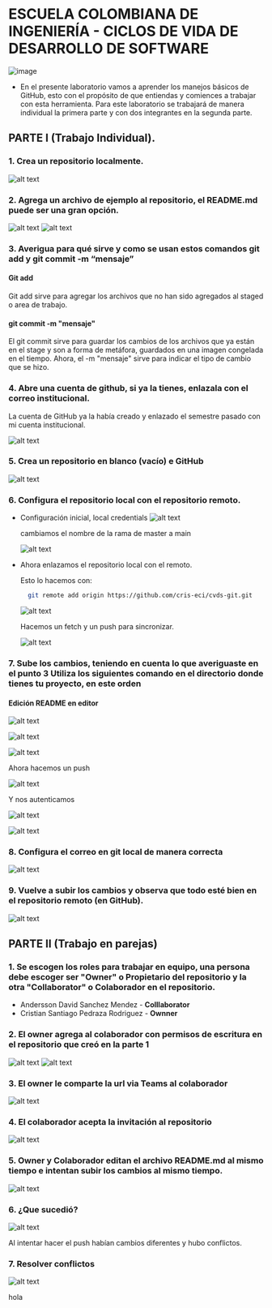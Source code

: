 
# ESCUELA COLOMBIANA DE INGENIERÍA - CICLOS DE VIDA DE DESARROLLO DE SOFTWARE

 ![image](https://github.com/PDSW-ECI/labs/assets/118181543/7b7bba48-cbfb-4327-bec8-f72dc0d258e0)

- En el presente laboratorio vamos a aprender los manejos básicos de GitHub, esto con el propósito de que entiendas y comiences a trabajar con esta herramienta. Para este laboratorio se trabajará de manera individual la primera parte y con dos integrantes en la segunda parte.
  
## PARTE I (Trabajo Individual). 

### 1. Crea un repositorio localmente.
![alt text](resources/image.png)

### 2. Agrega un archivo de ejemplo al repositorio, el README.md puede ser una gran opción.

![alt text](resources/image-1.png)
![alt text](resources/image-2.png)

### 3. Averigua para qué sirve y como se usan estos comandos git add y git commit -m “mensaje”

#### Git add
Git add sirve para agregar los archivos que no han sido agregados al staged o area de trabajo.

#### git commit -m "mensaje"
El git commit sirve para guardar los cambios de los archivos que ya están en el stage y son a forma de metáfora, guardados en una imagen congelada en el tiempo. Ahora, el -m "mensaje" sirve para indicar el tipo de cambio que se hizo.

### 4. Abre una cuenta de github, si ya la tienes, enlazala con el correo institucional.
La cuenta de GitHub ya la había creado y enlazado el semestre pasado con mi cuenta institucional.

![alt text](resources/image-3.png)

### 5. Crea un repositorio en blanco (vacío) e GitHub
![alt text](resources/image-4.png)

### 6. Configura el repositorio local con el repositorio remoto.

* Configuración inicial, local credentials
    ![alt text](resources/image-5.png)

    cambiamos el nombre de la rama
    de master a main

    ![alt text](resources/image-6.png)
* Ahora enlazamos el repositorio local con el remoto. 

    Esto lo hacemos con: 
    ```bash
      git remote add origin https://github.com/cris-eci/cvds-git.git
    ```
    ![alt text](resources/image-8.png)

    Hacemos un fetch y un push para sincronizar. 

    ![alt text](resources/image-9.png)
### 7. Sube los cambios, teniendo en cuenta lo que averiguaste en el punto 3 Utiliza los siguientes comando en el directorio donde tienes tu proyecto, en este orden

#### Edición README en editor
 
![alt text](resources/image-14.png)

![alt text](resources/image-7.png)

![alt text](resources/image-10.png)

Ahora hacemos un push 

![alt text](resources/image-12.png)

Y nos autenticamos

![alt text](resources/image-11.png)

![alt text](resources/image-13.png)

### 8. Configura el correo en git local de manera correcta
![alt text](resources/image-21.png)

### 9. Vuelve a subir los cambios y observa que todo esté bien en el repositorio remoto (en GitHub).
![alt text](resources/image-20.png)

## PARTE II (Trabajo en parejas)

### 1.	Se escogen los roles para trabajar en equipo, una persona debe escoger ser "Owner" o Propietario del repositorio y la otra "Collaborator" o Colaborador en el repositorio.

* Andersson David Sanchez Mendez - <b>Colllaborator</b>
* Cristian Santiago Pedraza Rodriguez -  <b>Ownner</b>

### 2.	El owner agrega al colaborador con permisos de escritura en el repositorio que creó en la parte 1

![alt text](resources/image-24.png)
![alt text](resources/image-23.png)

### 3.	El owner le comparte la url via Teams al colaborador
![alt text](resources/image-25.png)

### 4.	El colaborador acepta la invitación al repositorio
![alt text](resources/image-26.png)


### 5. Owner y Colaborador editan el archivo README.md al mismo tiempo e intentan subir los cambios al mismo tiempo.
![alt text](resources/image-27.png)

### 6.  ¿Que sucedió?
![alt text](resources/image-28.png)

Al intentar hacer el push habían cambios diferentes y hubo conflictos.

### 7. Resolver conflictos
![alt text](resources/image-29.png)

hola